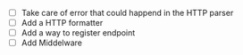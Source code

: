 - [ ] Take care of error that could happend in the HTTP parser
- [ ] Add a HTTP formatter
- [ ] Add a way to register endpoint
- [ ] Add Middelware